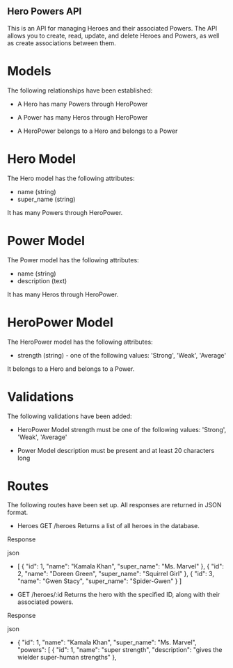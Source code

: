 ## Hero Powers API

This is an API for managing Heroes and their associated Powers. The API allows you to create, read, update, and delete Heroes and Powers, as well as create associations between them.

# Models

The following relationships have been established:
- A Hero has many Powers through HeroPower

- A Power has many Heros through HeroPower

- A HeroPower belongs to a Hero and belongs to a Power

# Hero Model

The Hero model has the following attributes:

- name (string)
- super_name (string)

It has many Powers through HeroPower.

# Power Model
The Power model has the following attributes:

- name (string)
- description (text)

It has many Heros through HeroPower.

# HeroPower Model

The HeroPower model has the following attributes:

- strength (string) - one of the following values: 'Strong', 'Weak', 'Average'

It belongs to a Hero and belongs to a Power.

# Validations
The following validations have been added:

- HeroPower Model
strength must be one of the following values: 'Strong', 'Weak', 'Average'

- Power Model
description must be present and at least 20 characters long

# Routes
The following routes have been set up. All responses are returned in JSON format.

- Heroes
GET /heroes
Returns a list of all heroes in the database.

Response

json

- [
  {
    "id": 1,
    "name": "Kamala Khan",
    "super_name": "Ms. Marvel"
  },
  {
    "id": 2,
    "name": "Doreen Green",
    "super_name": "Squirrel Girl"
    },
  {
    "id": 3,
    "name": "Gwen Stacy",
    "super_name": "Spider-Gwen"
  }
]

- GET /heroes/:id
Returns the hero with the specified ID, along with their associated powers.

Response

json

- {
  "id": 1,
  "name": "Kamala Khan",
  "super_name": "Ms. Marvel",
  "powers": [
    {
      "id": 1,
      "name": "super strength",
      "description": "gives the wielder super-human strengths"
    },
